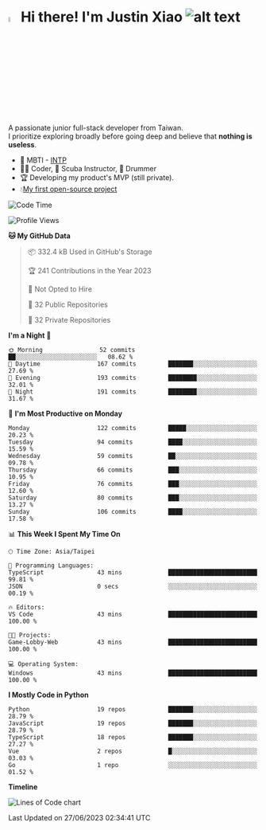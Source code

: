 # <img src="https://media.giphy.com/media/hvRJCLFzcasrR4ia7z/giphy.gif" width="5%">Hi there! I'm Justin Xiao ![alt text](https://komarev.com/ghpvc/?username=ttpss930141011&label=Profile%20views&color=0e75b6&style=flat)

A passionate junior full-stack developer from Taiwan.  
I prioritize exploring broadly before going deep and believe that **nothing is useless**.  


- 👀 MBTI - [INTP](https://www.16personalities.com/intp-personality)
- 👨‍💻 Coder, 🤿 Scuba Instructor, 🥁 Drummer
- 🏆 Developing my product's MVP (still private).
- 💧[My first open-source project](https://github.com/Game-as-a-Service/Game-Lobby-Web)


<!--START_SECTION:waka-->
![Code Time](http://img.shields.io/badge/Code%20Time-56%20mins-blue)

![Profile Views](http://img.shields.io/badge/Profile%20Views-61-blue)

**🐱 My GitHub Data** 

> 📦 332.4 kB Used in GitHub's Storage 
 > 
> 🏆 241 Contributions in the Year 2023
 > 
> 🚫 Not Opted to Hire
 > 
> 📜 32 Public Repositories 
 > 
> 🔑 32 Private Repositories 
 > 
**I'm a Night 🦉** 

```text
🌞 Morning                52 commits          ██░░░░░░░░░░░░░░░░░░░░░░░   08.62 % 
🌆 Daytime                167 commits         ███████░░░░░░░░░░░░░░░░░░   27.69 % 
🌃 Evening                193 commits         ████████░░░░░░░░░░░░░░░░░   32.01 % 
🌙 Night                  191 commits         ████████░░░░░░░░░░░░░░░░░   31.67 % 
```
📅 **I'm Most Productive on Monday** 

```text
Monday                   122 commits         █████░░░░░░░░░░░░░░░░░░░░   20.23 % 
Tuesday                  94 commits          ████░░░░░░░░░░░░░░░░░░░░░   15.59 % 
Wednesday                59 commits          ██░░░░░░░░░░░░░░░░░░░░░░░   09.78 % 
Thursday                 66 commits          ███░░░░░░░░░░░░░░░░░░░░░░   10.95 % 
Friday                   76 commits          ███░░░░░░░░░░░░░░░░░░░░░░   12.60 % 
Saturday                 80 commits          ███░░░░░░░░░░░░░░░░░░░░░░   13.27 % 
Sunday                   106 commits         ████░░░░░░░░░░░░░░░░░░░░░   17.58 % 
```


📊 **This Week I Spent My Time On** 

```text
🕑︎ Time Zone: Asia/Taipei

💬 Programming Languages: 
TypeScript               43 mins             █████████████████████████   99.81 % 
JSON                     0 secs              ░░░░░░░░░░░░░░░░░░░░░░░░░   00.19 % 

🔥 Editors: 
VS Code                  43 mins             █████████████████████████   100.00 % 

🐱‍💻 Projects: 
Game-Lobby-Web           43 mins             █████████████████████████   100.00 % 

💻 Operating System: 
Windows                  43 mins             █████████████████████████   100.00 % 
```

**I Mostly Code in Python** 

```text
Python                   19 repos            ███████░░░░░░░░░░░░░░░░░░   28.79 % 
JavaScript               19 repos            ███████░░░░░░░░░░░░░░░░░░   28.79 % 
TypeScript               18 repos            ███████░░░░░░░░░░░░░░░░░░   27.27 % 
Vue                      2 repos             █░░░░░░░░░░░░░░░░░░░░░░░░   03.03 % 
Go                       1 repo              ░░░░░░░░░░░░░░░░░░░░░░░░░   01.52 % 
```



**Timeline**

![Lines of Code chart](https://raw.githubusercontent.com/ttpss930141011/ttpss930141011/main/assets/bar_graph.png)


 Last Updated on 27/06/2023 02:34:41 UTC
<!--END_SECTION:waka-->
